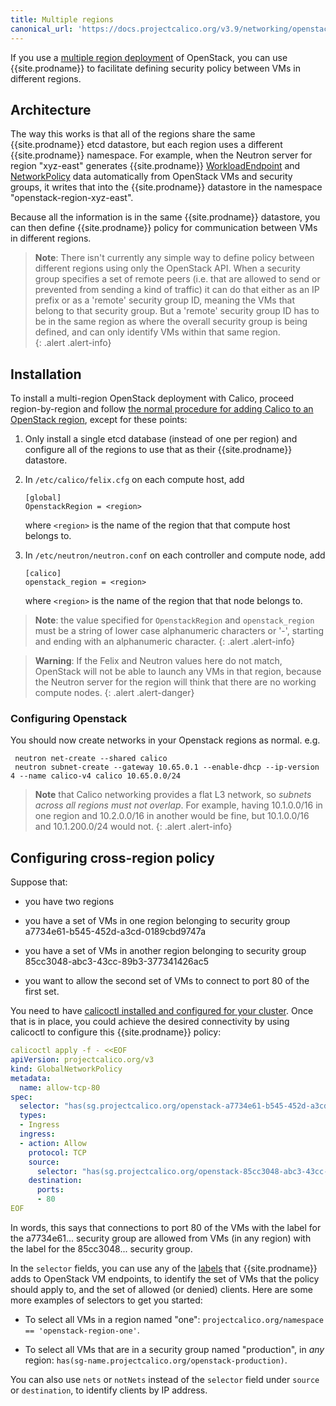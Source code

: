 ```yaml
---
title: Multiple regions
canonical_url: 'https://docs.projectcalico.org/v3.9/networking/openstack/multiple-regions'
---
```


If you use a [multiple region
deployment](https://docs.openstack.org/kolla-ansible/rocky/user/multi-regions.html)
of OpenStack, you can use {{site.prodname}} to facilitate defining security
policy between VMs in different regions.

## Architecture

The way this works is that all of the regions share the same {{site.prodname}}
etcd datastore, but each region uses a different {{site.prodname}} namespace.
For example, when the Neutron server for region "xyz-east" generates
{{site.prodname}}
[WorkloadEndpoint]({{site.baseurl}}/{{page.version}}/reference/calicoctl/resources/workloadendpoint)
and
[NetworkPolicy]({{site.baseurl}}/{{page.version}}/reference/calicoctl/resources/networkpolicy)
data automatically from OpenStack VMs and security groups, it writes that into
the {{site.prodname}} datastore in the namespace "openstack-region-xyz-east".

Because all the information is in the same {{site.prodname}} datastore, you can
then define {{site.prodname}} policy for communication between VMs in different
regions.

> **Note**: There isn't currently any simple way to define policy between
> different regions using only the OpenStack API.  When a security group
> specifies a set of remote peers (i.e. that are allowed to send or prevented
> from sending a kind of traffic) it can do that either as an IP prefix or as a
> 'remote' security group ID, meaning the VMs that belong to that security
> group.  But a 'remote' security group ID has to be in the same region as
> where the overall security group is being defined, and can only identify VMs
> within that same region.  
{: .alert .alert-info}

## Installation

To install a multi-region OpenStack deployment with Calico, proceed
region-by-region and follow [the normal procedure for adding Calico to an
OpenStack
region]({{site.baseurl}}/{{page.version}}/getting-started/openstack/installation),
except for these points:

1.  Only install a single etcd database (instead of one per region) and
    configure all of the regions to use that as their {{site.prodname}}
    datastore.

1.  In `/etc/calico/felix.cfg` on each compute host, add

    ```
    [global]
    OpenstackRegion = <region>
    ```

    where `<region>` is the name of the region that that compute host belongs to.

1.  In `/etc/neutron/neutron.conf` on each controller and compute node, add

    ```
    [calico]
    openstack_region = <region>
    ```

    where `<region>` is the name of the region that that node belongs to.

> **Note**: the value specified for `OpenstackRegion` and `openstack_region`
> must be a string of lower case alphanumeric characters or '-', starting and
> ending with an alphanumeric character.
{: .alert .alert-info}

> **Warning**: If the Felix and Neutron values here do not match, OpenStack
> will not be able to launch any VMs in that region, because the Neutron server
> for the region will think that there are no working compute nodes.
{: .alert .alert-danger}

### Configuring Openstack
You should now create networks in your Openstack regions as normal. e.g.
```
 neutron net-create --shared calico
 neutron subnet-create --gateway 10.65.0.1 --enable-dhcp --ip-version 4 --name calico-v4 calico 10.65.0.0/24
```

> **Note** that Calico networking provides a flat L3 network,
> so *subnets across all regions must not overlap*.
> For example, having 10.1.0.0/16 in one region and 10.2.0.0/16 in another
> would be fine, but 10.1.0.0/16 and 10.1.200.0/24 would not.
{: .alert .alert-info}

## Configuring cross-region policy

Suppose that:

- you have two regions

- you have a set of VMs in one region belonging to security group
  a7734e61-b545-452d-a3cd-0189cbd9747a

- you have a set of VMs in another region belonging to security group
  85cc3048-abc3-43cc-89b3-377341426ac5

- you want to allow the second set of VMs to connect to port 80 of the first
  set.

You need to have [calicoctl installed and configured for your
cluster](labels#configuring-operator-policy).  Once that is in place,
you could achieve the desired connectivity by using calicoctl to
configure this {{site.prodname}} policy:

```yaml
calicoctl apply -f - <<EOF
apiVersion: projectcalico.org/v3
kind: GlobalNetworkPolicy
metadata:
  name: allow-tcp-80
spec:
  selector: "has(sg.projectcalico.org/openstack-a7734e61-b545-452d-a3cd-0189cbd9747a)"
  types:
  - Ingress
  ingress:
  - action: Allow
    protocol: TCP
    source:
      selector: "has(sg.projectcalico.org/openstack-85cc3048-abc3-43cc-89b3-377341426ac5)"
    destination:
      ports:
      - 80
EOF
```

In words, this says that connections to port 80 of the VMs with the label for
the a7734e61... security group are allowed from VMs (in any region) with
the label for the 85cc3048... security group.

In the `selector` fields, you can use any of the
[labels]({{site.baseurl}}/{{page.version}}/networking/openstack/labels) that
{{site.prodname}} adds to OpenStack VM endpoints, to identify the set of VMs
that the policy should apply to, and the set of allowed (or denied) clients.
Here are some more examples of selectors to get you started:

-  To select all VMs in a region named "one": `projectcalico.org/namespace ==
   'openstack-region-one'`.

-  To select all VMs that are in a security group named "production", in *any*
   region: `has(sg-name.projectcalico.org/openstack-production)`.

You can also use `nets` or `notNets` instead of the `selector` field under
`source` or `destination`, to identify clients by IP address.
